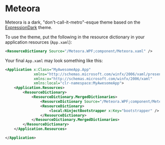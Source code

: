 ﻿# Meteora

Meteora is a dark, "don't-call-it-metro"-esque theme based on the 
[ExpressionDark](http://wpf.codeplex.com/wikipage?title=WPF%20Themes) theme.

To use the theme, put the following in the resource dictionary in your 
application resources (`App.xaml`):

```xml
<ResourceDictionary Source="/Meteora.WPF;component/Meteora.xaml" />
```

Your final `App.xaml` may look something like this:

```xml
<Application x:Class="MyAwesomeApp.App"
             xmlns="http://schemas.microsoft.com/winfx/2006/xaml/presentation"
             xmlns:x="http://schemas.microsoft.com/winfx/2006/xaml"
             xmlns:local="clr-namespace:MyAwesomeApp">
    <Application.Resources>
        <ResourceDictionary>
            <ResourceDictionary.MergedDictionaries>
                <ResourceDictionary Source="/Meteora.WPF;component/Meteora.xaml" />
                <ResourceDictionary>
                    <local:NinjectBootstrapper x:Key="bootstrapper" />
                </ResourceDictionary>
            </ResourceDictionary.MergedDictionaries>
        </ResourceDictionary>
    </Application.Resources>

</Application>
```

